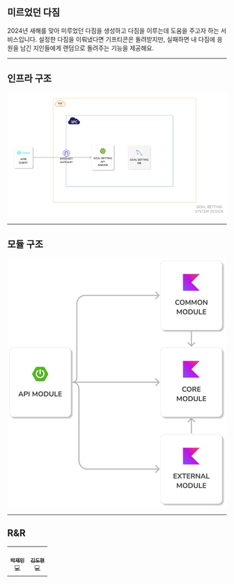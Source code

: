 ## 미르었던 다짐

2024년 새해를 맞아 미루었던 다짐을 생성하고 다짐을 이루는데 도움을 주고자 하는 서비스입니다. 설정한 다짐을 이뤄냈다면 기프티콘은 돌려받지만, 실패하면 내 다짐에 응원을 남긴 지인들에게 랜덤으로 돌려주는 기능을 제공해요.

---

## 인프라 구조

![](docs/images/infra.png)

---

## 모듈 구조

![](docs/images/module.png)

---

## R&R

<table>
    <td align="center"><a href="https://github.com/mkSpace"><img src="https://github.com/mkSpace.png" width="100px;" alt=""/><br /><sub><b>박재민</b></sub></a><br />💻</a></td>
    <td align="center"><a href="https://github.com/K-Diger"><img src="https://github.com/K-Diger.png" width="100px;" alt=""/><br /><sub><b>김도현</b></sub></a><br />💻</a></td>
  </tr>
</table>

